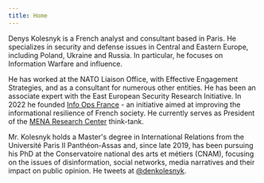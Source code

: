 ```yaml
---
title: Home
---
```


Denys Kolesnyk is a French analyst and consultant based in Paris. He specializes in security and defense issues in Central and Eastern Europe, including Poland, Ukraine and Russia. In particular, he focuses on Information Warfare and influence.

He has worked at the NATO Liaison Office, with Effective Engagement Strategies, and as a consultant for numerous other entities. He has been an associate expert with the East European Security Research Initiative. In 2022 he founded [Info Ops France](https://infoops.fr/) - an initiative aimed at improving the informational resilience of French society. He currently serves as President of the [MENA Research Center](https://www.mena-researchcenter.org) think-tank.

Mr. Kolesnyk holds a Master's degree in International Relations from the Université Paris II Panthéon-Assas and, since late 2019, has been pursuing his PhD at the Conservatoire national des arts et métiers (CNAM), focusing on the issues of disinformation, social networks, media narratives and their impact on public opinion. He tweets at [@denkolesnyk](https://x.com/denkolesnyk).
